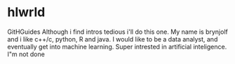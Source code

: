 # hlwrld
GitHGuides
Although i find intros tedious i'll do this one.
My name is brynjolf and i like c++/c, python, R and java.
I would like to be a data analyst, and eventually get into machine learning.
Super intrested in artificial inteligence.
I"m not done
